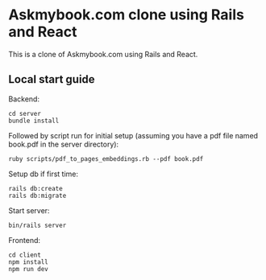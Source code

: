 # Askmybook.com clone using Rails and React
This is a clone of Askmybook.com using Rails and React.

## Local start guide
Backend:
```
cd server
bundle install
```
Followed by script run for initial setup (assuming you have a pdf file named book.pdf in the server directory):
```
ruby scripts/pdf_to_pages_embeddings.rb --pdf book.pdf
```
Setup db if first time:
```
rails db:create
rails db:migrate
```
Start server:
```
bin/rails server
```

Frontend:
```
cd client
npm install
npm run dev
```